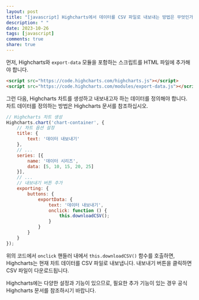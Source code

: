 ```yaml
---
layout: post
title: "[javascript] Highcharts에서 데이터를 CSV 파일로 내보내는 방법은 무엇인가요?"
description: " "
date: 2023-10-26
tags: [javascript]
comments: true
share: true
---
```


먼저, Highcharts와 `export-data` 모듈을 포함하는 스크립트를 HTML 파일에 추가해야 합니다.

```html
<script src="https://code.highcharts.com/highcharts.js"></script>
<script src="https://code.highcharts.com/modules/export-data.js"></script>
```

그런 다음, Highcharts 차트를 생성하고 내보내고자 하는 데이터를 정의해야 합니다. 차트 데이터를 정의하는 방법은 Highcharts 문서를 참조하십시오.

```javascript
// Highcharts 차트 생성
Highcharts.chart('chart-container', {
    // 차트 옵션 설정
    title: {
        text: '데이터 내보내기'
    },
    // ...
    series: [{
        name: '데이터 시리즈',
        data: [5, 10, 15, 20, 25]
    }],
    // ...
    // 내보내기 버튼 추가
    exporting: {
        buttons: {
            exportData: {
                text: '데이터 내보내기',
                onclick: function () {
                    this.downloadCSV();
                }
            }
        }
    }
});
```

위의 코드에서 `onclick` 핸들러 내에서 `this.downloadCSV()` 함수를 호출하면, Highcharts는 현재 차트 데이터를 CSV 파일로 내보냅니다. 내보내기 버튼을 클릭하면 CSV 파일이 다운로드됩니다.

Highcharts에는 다양한 설정과 기능이 있으므로, 필요한 추가 기능이 있는 경우 공식 Highcharts 문서를 참조하시기 바랍니다.